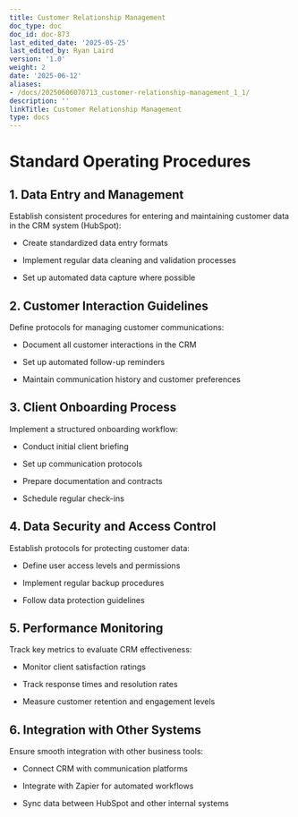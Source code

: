 ```yaml
---
title: Customer Relationship Management
doc_type: doc
doc_id: doc-873
last_edited_date: '2025-05-25'
last_edited_by: Ryan Laird
version: '1.0'
weight: 2
date: '2025-06-12'
aliases:
- /docs/20250606070713_customer-relationship-management_1_1/
description: ''
linkTitle: Customer Relationship Management
type: docs
---
```


# Standard Operating Procedures

## 1. Data Entry and Management

Establish consistent procedures for entering and maintaining customer data in the CRM system (HubSpot):

- Create standardized data entry formats

- Implement regular data cleaning and validation processes

- Set up automated data capture where possible

## 2. Customer Interaction Guidelines

Define protocols for managing customer communications:

- Document all customer interactions in the CRM

- Set up automated follow-up reminders

- Maintain communication history and customer preferences

## 3. Client Onboarding Process

Implement a structured onboarding workflow:

- Conduct initial client briefing

- Set up communication protocols

- Prepare documentation and contracts

- Schedule regular check-ins

## 4. Data Security and Access Control

Establish protocols for protecting customer data:

- Define user access levels and permissions

- Implement regular backup procedures

- Follow data protection guidelines

## 5. Performance Monitoring

Track key metrics to evaluate CRM effectiveness:

- Monitor client satisfaction ratings

- Track response times and resolution rates

- Measure customer retention and engagement levels

## 6. Integration with Other Systems

Ensure smooth integration with other business tools:

- Connect CRM with communication platforms

- Integrate with Zapier for automated workflows

- Sync data between HubSpot and other internal systems
